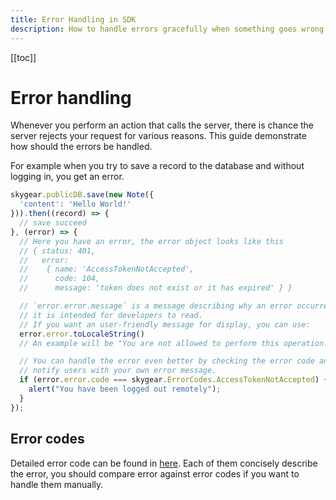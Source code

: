 ```yaml
---
title: Error Handling in SDK
description: How to handle errors gracefully when something goes wrong
---
```


[[toc]]

# Error handling

Whenever you perform an action that calls the server, there is chance the
server rejects your request for various reasons.
This guide demonstrate how should the errors be handled.

For example when you try to save a record to the database and without
logging in, you get an error.

```Javascript
skygear.publicDB.save(new Note({
  'content': 'Hello World!'
})).then((record) => {
  // save succeed
}, (error) => {
  // Here you have an error, the error object looks like this
  // { status: 401,
  //   error:
  //    { name: 'AccessTokenNotAccepted',
  //      code: 104,
  //      message: 'token does not exist or it has expired' } }

  // `error.error.message` is a message describing why an error occurred,
  // it is intended for developers to read.
  // If you want an user-friendly message for display, you can use:
  error.error.toLocaleString()
  // An example will be "You are not allowed to perform this operation."

  // You can handle the error even better by checking the error code and
  // notify users with your own error message.
  if (error.error.code === skygear.ErrorCodes.AccessTokenNotAccepted) {
    alert("You have been logged out remotely");
  }
});
```

## Error codes

Detailed error code can be found in [here](https://github.com/SkygearIO/skygear-SDK-JS/blob/master/packages/skygear-core/lib/error.js).
Each of them concisely describe the error, you should compare error against
error codes if you want to handle them manually.
